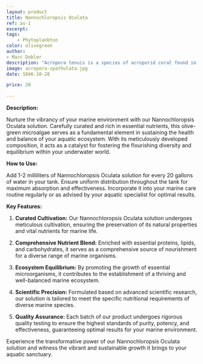 ```yaml
---
layout: product
title: Nannochloropsis Oculata
ref: as-1
excerpt: 
tags:
    - Phytoplankton
color: olivegreen
author:
- Marc Dobler
description: "Acropora tenuis is a species of acroporid coral found in the Red Sea, the Gulf of Aden, the southwest, northwest and northern Indian Ocean, the Persian Gulf, the central Indo-Pacific, Australia, Southeast Asia, Japan, the East China Sea and the oceanic west and central Pacific Ocean. It occurs in tropical shallow reefs on upper slopes and in subtidal habitats, at depths of 8 to 20 metres"
image: acropora-spathulata.jpg
date: 1846-10-28

price: 20
    
---
```


**Description:**

Nurture the vibrancy of your marine environment with our Nannochloropsis Oculata solution. Carefully curated and rich in essential nutrients, this olive-green microalgae serves as a fundamental element in sustaining the health and balance of your aquatic ecosystem. With its meticulously developed composition, it acts as a catalyst for fostering the flourishing diversity and equilibrium within your underwater world.

**How to Use:**

Add 1-2 milliliters of Nannochloropsis Oculata solution for every 20 gallons of water in your tank. Ensure uniform distribution throughout the tank for maximum absorption and effectiveness. Incorporate it into your marine care routine regularly or as advised by your aquatic specialist for optimal results.

**Key Features:**

1. **Curated Cultivation:** Our Nannochloropsis Oculata solution undergoes meticulous cultivation, ensuring the preservation of its natural properties and vital nutrients for marine life.

2. **Comprehensive Nutrient Blend:** Enriched with essential proteins, lipids, and carbohydrates, it serves as a comprehensive source of nourishment for a diverse range of marine organisms.

3. **Ecosystem Equilibrium:** By promoting the growth of essential microorganisms, it contributes to the establishment of a thriving and well-balanced marine ecosystem.

4. **Scientific Precision:** Formulated based on advanced scientific research, our solution is tailored to meet the specific nutritional requirements of diverse marine species.

5. **Quality Assurance:** Each batch of our product undergoes rigorous quality testing to ensure the highest standards of purity, potency, and effectiveness, guaranteeing optimal results for your marine environment.

Experience the transformative power of our Nannochloropsis Oculata solution and witness the vibrant and sustainable growth it brings to your aquatic sanctuary.